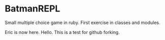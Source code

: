 # BatmanREPL
Small multiple choice game in ruby.
First exercise in classes and modules.

Eric is now here. Hello.
This is a test for github forking.
